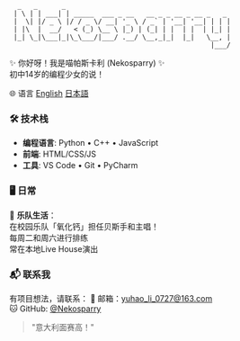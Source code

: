       _   _      _                                         
     | \ | | ___| | _____  ___ _ __   __ _ _ __ _ __ _   _ 
     |  \| |/ _ \ |/ / _ \/ __| '_ \ / _` | '__| '__| | | |
     | |\  |  __/   < (_) \__ \ |_) | (_| | |  | |  | |_| |
     |_| \_|\___|_|\_\___/|___/ .__/ \__,_|_|  |_|   \__, |
                                                      |___/ 

✨ 你好呀！我是喵帕斯卡利 (Nekosparry) ✨  
初中14岁的编程少女的说！

🌐 语言
[English](README.md)  [日本語](README_JA.md)

### 🛠️ 技术栈
- **编程语言**: Python • C++ • JavaScript
- **前端**: HTML/CSS/JS
- **工具**: VS Code • Git • PyCharm

### 🖥 日常
🎤 **乐队生活**：  
在校园乐队「氧化钙」担任贝斯手和主唱！  
每周二和周六进行排练  
常在本地Live House演出

### 📬 联系我
有项目想法，请联系：
📧 邮箱：[yuhao_li_0727@163.com](mailto:yuhao_li_0727@163.com)  
🐱 GitHub: [@Nekosparry](https://github.com/HTML0727)

>"意大利面赛高！"
